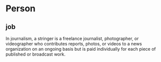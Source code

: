 # Person

## job

In journalism, a stringer is a freelance journalist, photographer, or videographer who contributes reports, photos, or videos to a news organization on an ongoing basis but is paid individually for each piece of published or broadcast work.
